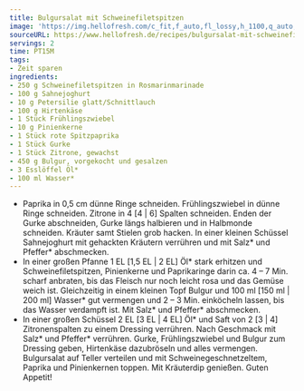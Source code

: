 ```yaml
---
title: Bulgursalat mit Schweinefiletspitzen
image: 'https://img.hellofresh.com/c_fit,f_auto,fl_lossy,h_1100,q_auto,w_2600/hellofresh_s3/image/bulgursalat-mit-schweinefiletspitzen-beaf13e4.jpg'
sourceURL: https://www.hellofresh.de/recipes/bulgursalat-mit-schweinefiletspitzen-630cb71dac6d5e0402050f37
servings: 2
time: PT15M
tags:
- Zeit sparen
ingredients:
- 250 g Schweinefiletspitzen in Rosmarinmarinade
- 100 g Sahnejoghurt
- 10 g Petersilie glatt/Schnittlauch
- 100 g Hirtenkäse
- 1 Stück Frühlingszwiebel
- 10 g Pinienkerne
- 1 Stück rote Spitzpaprika
- 1 Stück Gurke
- 1 Stück Zitrone, gewachst
- 450 g Bulgur, vorgekocht und gesalzen
- 3 Esslöffel Öl*
- 100 ml Wasser*
---
```


- Paprika in 0,5 cm dünne Ringe schneiden.  Frühlingszwiebel in dünne Ringe schneiden.  Zitrone in 4 [4 | 6] Spalten schneiden.  Enden der Gurke abschneiden, Gurke längs halbieren und in Halbmonde schneiden.  Kräuter samt Stielen grob hacken.  In einer kleinen Schüssel Sahnejoghurt mit gehackten Kräutern verrühren und mit Salz\* und Pfeffer\* abschmecken.
- In einer großen Pfanne 1 EL [1,5 EL | 2 EL] Öl\* stark erhitzen und Schweinefiletspitzen, Pinienkerne und Paprikaringe darin ca. 4 – 7 Min. scharf anbraten, bis das Fleisch nur noch leicht rosa und das Gemüse weich ist.  Gleichzeitig in einem kleinen Topf Bulgur und 100 ml [150 ml | 200 ml] Wasser\* gut vermengen und 2 – 3 Min. einköcheln lassen, bis das Wasser verdampft ist. Mit Salz\* und Pfeffer\* abschmecken.
- In einer großen Schüssel 2 EL [3 EL | 4 EL] Öl\* und Saft von 2 [3 | 4] Zitronenspalten zu einem Dressing verrühren. Nach Geschmack mit Salz\* und Pfeffer\* verrühren. Gurke, Frühlingszwiebel und Bulgur zum Dressing geben, Hirtenkäse dazubröseln und alles vermengen.  Bulgursalat auf Teller verteilen und mit Schweinegeschnetzeltem, Paprika und Pinienkernen toppen. Mit Kräuterdip genießen.  Guten Appetit!
